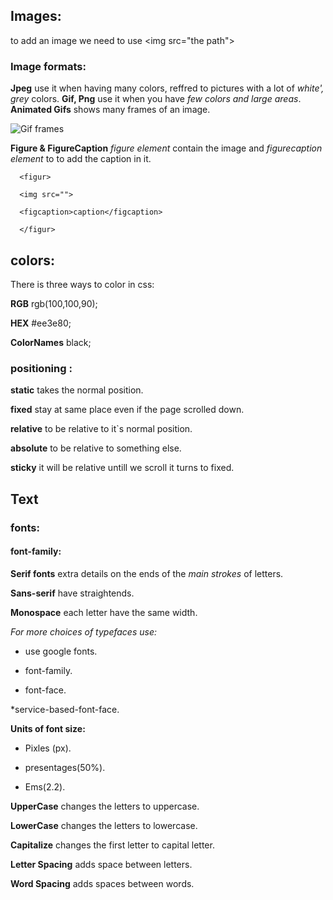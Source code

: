 ## Images:
to add an image we need to use \<img src="the path">
### Image formats:
**Jpeg** use it when having many colors, reffred to pictures with a lot of *white', grey* colors.
**Gif, Png** use it when you have *few colors and large areas*.
**Animated Gifs** shows many frames of an image.

![Gif frames](gif.png)

**Figure & FigureCaption** *figure element* contain the image and *figurecaption element* to to add the caption in it.

      <figur> 

      <img src="">
      
      <figcaption>caption</figcaption>

      </figur>

## colors:
 There is three ways to color  in css:

 **RGB**  rgb(100,100,90);

 **HEX**  #ee3e80;

 **ColorNames** black;
 
### positioning :
**static** takes the normal position. 

**fixed** stay at same place even if the page scrolled down.

**relative** to be relative to it`s normal position.

**absolute** to be relative to something else.

**sticky** it will be relative untill we scroll  it turns to fixed.



 ## Text
### fonts:
#### font-family:
 **Serif fonts** extra details on
the ends of the *main strokes* of letters.

**Sans-serif** have straightends. 

**Monospace** each letter have the same width. 

*For more choices of typefaces use:* 

* use google fonts.

* font-family.

* font-face.

*service-based-font-face.

**Units of font size:**
* Pixles (px).

* presentages(50%). 

* Ems(2.2).


**UpperCase** changes the letters to uppercase.

**LowerCase** changes the letters to lowercase.

**Capitalize** changes the first letter to capital letter.

**Letter Spacing** adds space between letters.

**Word Spacing** adds spaces between words.

